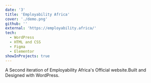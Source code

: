 ```yaml
---
date: '3'
title: 'Employability Africa'
cover: './demo.png'
github: ''
external: 'https://employability.africa/'
tech:
  - WordPress
  - HTML and CSS
  - Figma
  - Elementor
showInProjects: true
---
```


A Second iteration of Employability Africa's Official website.Built and Designed with WordPress.